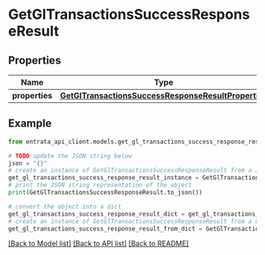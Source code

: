 # GetGlTransactionsSuccessResponseResult


## Properties

Name | Type | Description | Notes
------------ | ------------- | ------------- | -------------
**properties** | [**GetGlTransactionsSuccessResponseResultProperties**](GetGlTransactionsSuccessResponseResultProperties.md) |  | 

## Example

```python
from entrata_api_client.models.get_gl_transactions_success_response_result import GetGlTransactionsSuccessResponseResult

# TODO update the JSON string below
json = "{}"
# create an instance of GetGlTransactionsSuccessResponseResult from a JSON string
get_gl_transactions_success_response_result_instance = GetGlTransactionsSuccessResponseResult.from_json(json)
# print the JSON string representation of the object
print(GetGlTransactionsSuccessResponseResult.to_json())

# convert the object into a dict
get_gl_transactions_success_response_result_dict = get_gl_transactions_success_response_result_instance.to_dict()
# create an instance of GetGlTransactionsSuccessResponseResult from a dict
get_gl_transactions_success_response_result_from_dict = GetGlTransactionsSuccessResponseResult.from_dict(get_gl_transactions_success_response_result_dict)
```
[[Back to Model list]](../README.md#documentation-for-models) [[Back to API list]](../README.md#documentation-for-api-endpoints) [[Back to README]](../README.md)



